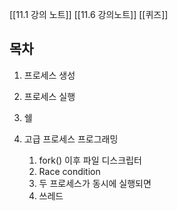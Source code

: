 [[11.1 강의 노트]]
[[11.6 강의노트]]
[[퀴즈]]
## 목차
1. 프로세스 생성
2. 프로세스 실행
3. 쉘
4. 고급 프로세스 프로그래밍
    
    1. fork() 이후 파일 디스크립터
    2. Race condition
    3. 두 프로세스가 동시에 실행되면
    4. 쓰레드
